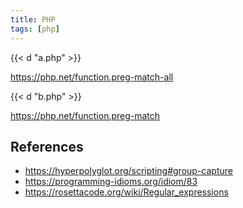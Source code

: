 ```yaml
---
title: PHP
tags: [php]
---
```


{{< d "a.php" >}}

<https://php.net/function.preg-match-all>

{{< d "b.php" >}}

<https://php.net/function.preg-match>

## References

- <https://hyperpolyglot.org/scripting#group-capture>
- <https://programming-idioms.org/idiom/83>
- <https://rosettacode.org/wiki/Regular_expressions>
